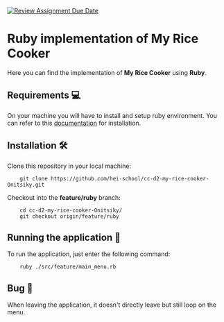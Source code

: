 [![Review Assignment Due Date](https://classroom.github.com/assets/deadline-readme-button-24ddc0f5d75046c5622901739e7c5dd533143b0c8e959d652212380cedb1ea36.svg)](https://classroom.github.com/a/PHq8Kfj_)

# Ruby implementation of My Rice Cooker

Here you can find the implementation of __My Rice Cooker__ using __Ruby__.

## Requirements :computer:

On your machine you will have to install and setup ruby environment. You can refer to this [documentation](https://www.ruby-lang.org/fr/documentation/installation/) for installation.

## Installation :hammer_and_wrench:
Clone this repository in your local machine:
```shell
    git clone https://github.com/hei-school/cc-d2-my-rice-cooker-Onitsiky.git
```

Checkout into the __feature/ruby__ branch:
```shell
    cd cc-d2-my-rice-cooker-Onitsiky/
    git checkout origin/feature/ruby
```

## Running the application :flight_departure:

To run the application, just enter the following command: 
```sheel
    ruby ./src/feature/main_menu.rb
```

## Bug :bug:
When leaving the application, it doesn't directly leave but still loop on the menu. 